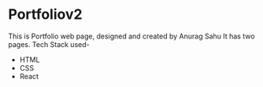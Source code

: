 # Portfoliov2
This is Portfolio web page, designed and created by Anurag Sahu
It has two pages.
Tech Stack used-
- HTML
- CSS
- React
